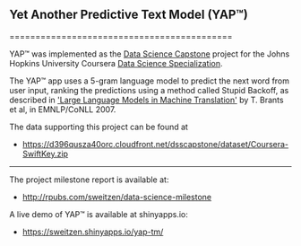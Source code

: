 ## Yet Another Predictive Text Model (YAP™) 
===========================================

YAP™ was implemented as the [Data Science Capstone](https://www.coursera.org/learn/data-science-project/) 
project for the Johns Hopkins University Coursera [Data Science Specialization](https://www.coursera.org/specializations/jhu-data-science).

The YAP&trade; app uses a 5-gram language model to predict the next word from 
user input, ranking the predictions using a method called Stupid Backoff, as 
described in ['Large Language Models in Machine Translation'](http://www.aclweb.org/anthology/D07-1090.pdf) 
by T. Brants et al, in EMNLP/CoNLL 2007.


The data supporting this project can be found at  
* https://d396qusza40orc.cloudfront.net/dsscapstone/dataset/Coursera-SwiftKey.zip

---

The project milestone report is available at:
* http://rpubs.com/sweitzen/data-science-milestone


A live demo of YAP™ is available at shinyapps.io:
*  https://sweitzen.shinyapps.io/yap-tm/